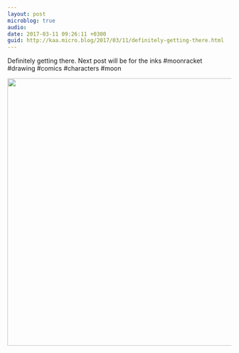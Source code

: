 ```yaml
---
layout: post
microblog: true
audio: 
date: 2017-03-11 09:26:11 +0300
guid: http://kaa.micro.blog/2017/03/11/definitely-getting-there.html
---
```

Definitely getting there. Next post will be for the inks #moonracket #drawing #comics #characters #moon

<img src="https://micro.kaa.bz/uploads/2018/f7ae76dfc9.jpg" width="600" height="600" />
